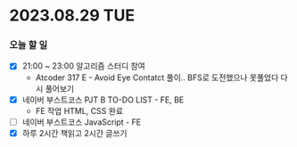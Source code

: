 # 2023.08.29 TUE

### 오늘 할 일
* [x] 21:00 ~ 23:00 알고리즘 스터디 참여
  * Atcoder 317 E - Avoid Eye Contatct 풀이.. BFS로 도전했으나 못풀었다 다시 풀어보기
* [x] 네이버 부스트코스 PJT B TO-DO LIST - FE, BE
  * FE 작업 HTML, CSS 완료
* [ ] 네이버 부스트코스 JavaScript - FE
* [x] 하루 2시간 책읽고 2시간 글쓰기